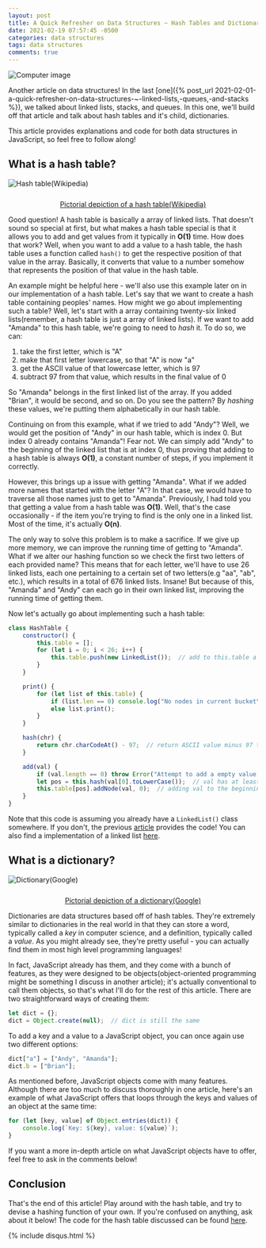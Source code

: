 ```yaml
---
layout: post
title: A Quick Refresher on Data Structures ~ Hash Tables and Dictionaries
date: 2021-02-19 07:57:45 -0500
categories: data structures
tags: data structures
comments: true
---
```

<img src="https://images.idgesg.net/images/article/2020/03/jw_pt3_data_structure_algorithms_java_coding_programmer_2400x1600_davidgoh_akindo_gettyimages_531237630_473456596-100834801-large.jpg" alt="Computer image" style="display: block; margin: 0 auto;">

Another article on data structures! In the last [one]({% post_url 2021-02-01-a-quick-refresher-on-data-structures-~-linked-lists,-queues,-and-stacks %}), we talked about linked lists, stacks, and queues. In this one, we'll build off that article and talk about hash tables and it's child, dictionaries.

This article provides explanations and code for both data structures in JavaScript, so feel free to follow along!

## What is a hash table?

<img src="https://upload.wikimedia.org/wikipedia/commons/thumb/7/7d/Hash_table_3_1_1_0_1_0_0_SP.svg/1200px-Hash_table_3_1_1_0_1_0_0_SP.svg.png" alt="Hash table(Wikipedia)" style="display: block; margin: 0 auto;">
<a href="https://en.wikipedia.org/wiki/Hash_table" style="display: block; margin-top: 25px; text-align: center; width: 100%;">Pictorial depiction of a hash table(Wikipedia)</a>

Good question! A hash table is basically a array of linked lists. That doesn't sound so special at first, but what makes a hash table special is that it allows you to add and get values from it typically in **O(1)** time. How does that work? Well, when you want to add a value to a hash table, the hash table uses a function called `hash()` to get the respective position of that value in the array. Basically, it converts that value to a number somehow that represents the position of that value in the hash table.

An example might be helpful here - we'll also use this example later on in our implementation of a hash table. Let's say that we want to create a hash table containing peoples' names. How might we go about implementing such a table? Well, let's start with a array containing twenty-six linked lists(remember, a hash table is just a array of linked lists). If we want to add "Amanda" to this hash table, we're going to need to *hash* it. To do so, we can:
1. take the first letter, which is "A"
2. make that first letter lowercase, so that "A" is now "a"
3. get the ASCII value of that lowercase letter, which is 97
4. subtract 97 from that value, which results in the final value of 0

So "Amanda" belongs in the first linked list of the array. If you added "Brian", it would be second, and so on. Do you see the pattern? By *hashing* these values, we're putting them alphabetically in our hash table.

Continuing on from this example, what if we tried to add "Andy"? Well, we would get the position of "Andy" in our hash table, which is index 0. But index 0 already contains "Amanda"! Fear not. We can simply add "Andy" to the beginning of the linked list that is at index 0, thus proving that adding to a hash table is always **O(1)**, a constant number of steps, if you implement it correctly.

However, this brings up a issue with getting "Amanda". What if we added more names that started with the letter "A"? In that case, we would have to traverse all those names just to get to "Amanda". Previously, I had told you that getting a value from a hash table was **O(1)**. Well, that's the case occasionally - if the item you're trying to find is the only one in a linked list. Most of the time, it's actually **O(n)**.

The only way to solve this problem is to make a sacrifice. If we give up more memory, we can improve the running time of getting to "Amanda". What if we alter our hashing function so we check the first two letters of each provided name? This means that for each letter, we'll have to use 26 linked lists, each one pertaining to a certain set of two letters(e.g "aa", "ab", etc.), which results in a total of 676 linked lists. Insane! But because of this, "Amanda" and "Andy" can each go in their own linked list, improving the running time of getting them.

Now let's actually go about implementing such a hash table:
~~~javascript
class HashTable {
    constructor() {
        this.table = [];
        for (let i = 0; i < 26; i++) {
            this.table.push(new LinkedList());  // add to this.table a new linked list, which will represent a letter in the alphabet
        }
    }

    print() {
        for (let list of this.table) {
            if (list.len == 0) console.log("No nodes in current bucket\n");
            else list.print();
        }
    }

    hash(chr) {
        return chr.charCodeAt() - 97;  // return ASCII value minus 97 to get actual position in this.table
    }

    add(val) {
        if (val.length == 0) throw Error("Attempt to add a empty value to hash table");
        let pos = this.hash(val[0].toLowerCase());  // val has at least a length of one, so we can just pass the lowercase version of the first letter in val to hash()
        this.table[pos].addNode(val, 0);  // adding val to the beginning of the current linked list is actually quicker than adding it to the end, hence the 0
    }
}
~~~
Note that this code is assuming you already have a `LinkedList()` class somewhere. If you don't, the previous [article](https://jianmin-chen.github.io/blog/data/structures/2021/02/01/a-quick-refresher-on-data-structures-~-linked-lists,-queues,-and-stacks.html) provides the code! You can also find a implementation of a linked list [here](https://github.com/jianmin-chen/blog-programs/blob/main/A%20Quick%20Refresher%20on%20Data%20Structures/part-one.js).

## What is a dictionary?

<img src="https://developers.google.com/edu/python/images/dict.png" alt="Dictionary(Google)" style="display: block; margin: 0 auto;">
<a href="https://developers.google.com/edu/python/dict-files" style="display: block; margin-top: 25px; text-align: center; width: 100%;">Pictorial depiction of a dictionary(Google)</a>

Dictionaries are data structures based off of hash tables. They're extremely similar to dictionaries in the real world in that they can store a word, typically called a *key* in computer science, and a definition, typically called a *value*. As you might already see, they're pretty useful - you can actually find them in most high level programming languages!

In fact, JavaScript already has them, and they come with a bunch of features, as they were designed to be objects(object-oriented programming might be something I discuss in another article); it's actually conventional to call them objects, so that's what I'll do for the rest of this article. There are two straightforward ways of creating them:
~~~javascript
let dict = {};
dict = Object.create(null);  // dict is still the same
~~~
To add a key and a value to a JavaScript object, you can once again use two different options:
~~~javascript
dict["a"] = ["Andy", "Amanda"];
dict.b = ["Brian"];
~~~
As mentioned before, JavaScript objects come with many features. Although there are too much to discuss thoroughly in one article, here's an example of what JavaScript offers that loops through the keys and values of an object at the same time:
~~~javascript
for (let [key, value] of Object.entries(dict)) {
    console.log(`Key: ${key}, value: ${value}`);
}
~~~
If you want a more in-depth article on what JavaScript objects have to offer, feel free to ask in the comments below!

## Conclusion
That's the end of this article! Play around with the hash table, and try to devise a hashing function of your own. If you're confused on anything, ask about it below! The code for the hash table discussed can be found [here](https://github.com/jianmin-chen/blog-programs/blob/main/A%20Quick%20Refresher%20on%20Data%20Structures/part-two.js).

{% include disqus.html %}
